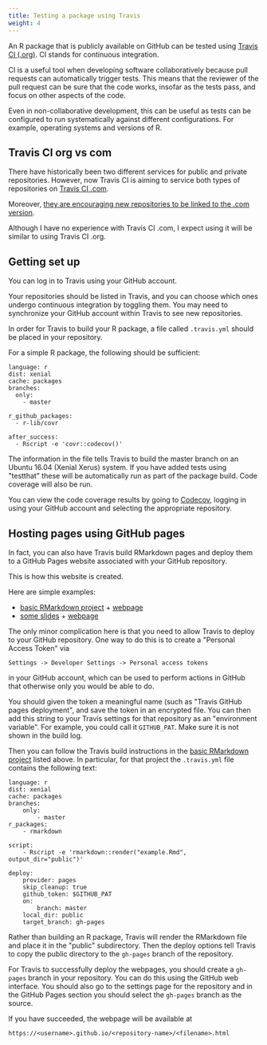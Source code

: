 ```yaml
---
title: Testing a package using Travis
weight: 4
---
```


An R package that is publicly available on GitHub can be tested using [Travis CI (.org)](https://travis-ci.org/). CI stands for continuous integration.

CI is a useful tool when developing software collaboratively because pull requests can automatically trigger tests. This means that the reviewer of the pull request can be sure that the code works, insofar as the tests pass, and focus on other aspects of the code.

Even in non-collaborative development, this can be useful as tests can be configured to run systematically against different configurations. For example, operating systems and versions of R.

## Travis CI org vs com

There have historically been two different services for public and private repositories. However, now Travis CI is aiming to service both types of repositories on [Travis CI .com](https://travis-ci.com/).

Moreover, [they are encouraging new repositories to be linked to the .com version](https://blog.travis-ci.com/2018-05-02-open-source-projects-on-travis-ci-com-with-github-apps).

Although I have no experience with Travis CI .com, I expect using it will be similar to using Travis CI .org.

## Getting set up

You can log in to Travis using your GitHub account.

Your repositories should be listed in Travis, and you can choose which ones undergo continuous integration by toggling them. You may need to synchronize your GitHub account within Travis to see new repositories.

In order for Travis to build your R package, a file called `.travis.yml` should be placed in your repository.

For a simple R package, the following should be sufficient:

```
language: r
dist: xenial
cache: packages
branches:
  only:
    - master

r_github_packages:
  - r-lib/covr

after_success:
  - Rscript -e 'covr::codecov()'
```

The information in the file tells Travis to build the master branch on an Ubuntu 16.04 (Xenial Xerus) system. If you have added tests using "testthat" these will be automatically run as part of the package build. Code coverage will also be run.

You can view the code coverage results by going to [Codecov](https://codecov.io), logging in using your GitHub account and selecting the appropriate repository.

## Hosting pages using GitHub pages

In fact, you can also have Travis build RMarkdown pages and deploy them to a GitHub Pages website associated with your GitHub repository.

This is how this website is created.

Here are simple examples:

- [basic RMarkdown project](https://github.com/awllee/rmarkdown-travis-demo) + [webpage](https://awllee.github.io/rmarkdown-travis-demo/example.html)
- [some slides](https://github.com/awllee/smc-tutorial) + [webpage](https://awllee.github.io/smc-tutorial/smc-tutorial.html)

The only minor complication here is that you need to allow Travis to deploy to your GitHub repository. One way to do this is to create a "Personal Access Token" via

`Settings -> Developer Settings -> Personal access tokens`

in your GitHub account, which can be used to perform actions in GitHub that otherwise only you would be able to do.

You should given the token a meaningful name (such as "Travis GitHub pages deployment", and save the token in an encrypted file. You can then add this string to your Travis settings for that repository as an "environment variable". For example, you could call it `GITHUB_PAT`. Make sure it is not shown in the build log.

Then you can follow the Travis build instructions in the [basic RMarkdown project](https://github.com/awllee/rmarkdown-travis-demo) listed above. In particular, for that project the `.travis.yml` file contains the following text:

```
language: r
dist: xenial
cache: packages
branches:
    only:
        - master
r_packages:
    - rmarkdown

script:
    - Rscript -e 'rmarkdown::render("example.Rmd", output_dir="public")'

deploy:
    provider: pages
    skip_cleanup: true
    github_token: $GITHUB_PAT
    on:
        branch: master
    local_dir: public
    target_branch: gh-pages
```

Rather than building an R package, Travis will render the RMarkdown file and place it in the "public" subdirectory. Then the deploy options tell Travis to copy the public directory to the `gh-pages` branch of the repository.

For Travis to successfully deploy the webpages, you should create a `gh-pages` branch in your repository. You can do this using the GitHub web interface. You should also go to the settings page for the repository and in the GitHub Pages section you should select the `gh-pages` branch as the source.

If you have succeeded, the webpage will be available at

```
https://<username>.github.io/<repository-name>/<filename>.html
```
